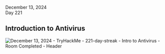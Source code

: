 December 13, 2024<br>
Day 221<br>

<h2>Introduction to Antivirus</h2>

![December 13, 2024  - TryHackMe - 221-day-streak -  Intro to Antivirus - Room Completed - Header](https://github.com/user-attachments/assets/fc8bcbc8-a0be-4328-8170-176b96b87090)


<br>

